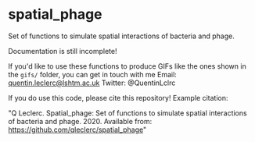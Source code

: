 # spatial_phage
Set of functions to simulate spatial interactions of bacteria and phage.

Documentation is still incomplete!

If you'd like to use these functions to produce GIFs like the ones shown in the `gifs/` folder, you can get in touch with me
Email: quentin.leclerc@lshtm.ac.uk
Twitter: @QuentinLclrc

If you do use this code, please cite this repository! Example citation:

"Q Leclerc. Spatial_phage: Set of functions to simulate spatial interactions of bacteria and phage. 2020. Available from: https://github.com/qleclerc/spatial_phage"
